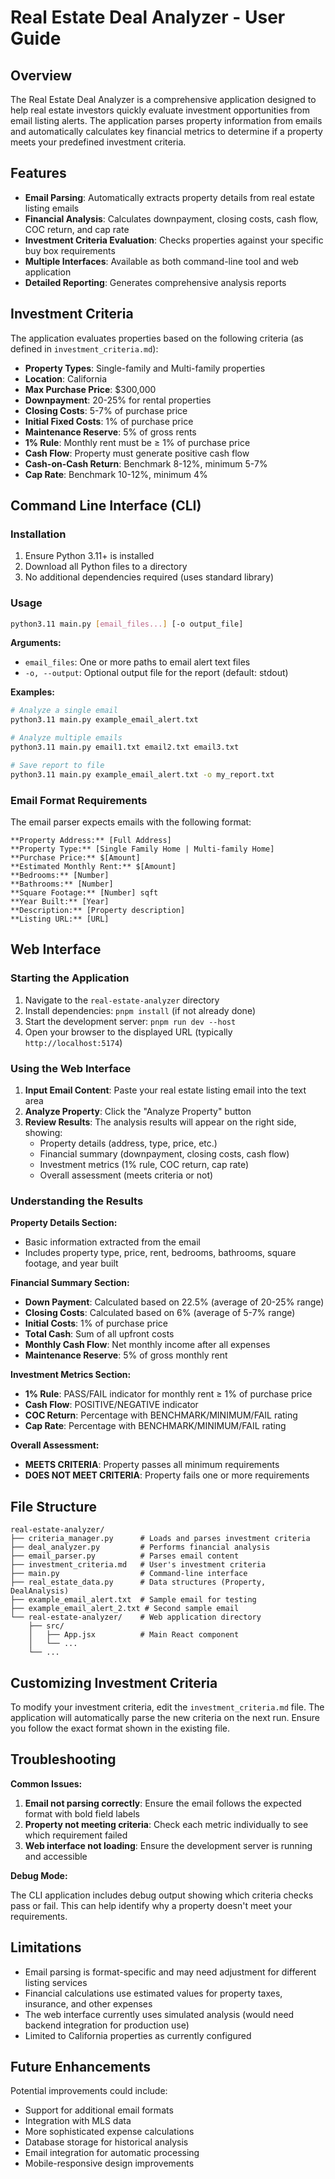 # Real Estate Deal Analyzer - User Guide

## Overview

The Real Estate Deal Analyzer is a comprehensive application designed to help real estate investors quickly evaluate investment opportunities from email listing alerts. The application parses property information from emails and automatically calculates key financial metrics to determine if a property meets your predefined investment criteria.

## Features

- **Email Parsing**: Automatically extracts property details from real estate listing emails
- **Financial Analysis**: Calculates downpayment, closing costs, cash flow, COC return, and cap rate
- **Investment Criteria Evaluation**: Checks properties against your specific buy box requirements
- **Multiple Interfaces**: Available as both command-line tool and web application
- **Detailed Reporting**: Generates comprehensive analysis reports

## Investment Criteria

The application evaluates properties based on the following criteria (as defined in `investment_criteria.md`):

- **Property Types**: Single-family and Multi-family properties
- **Location**: California
- **Max Purchase Price**: $300,000
- **Downpayment**: 20-25% for rental properties
- **Closing Costs**: 5-7% of purchase price
- **Initial Fixed Costs**: 1% of purchase price
- **Maintenance Reserve**: 5% of gross rents
- **1% Rule**: Monthly rent must be ≥ 1% of purchase price
- **Cash Flow**: Property must generate positive cash flow
- **Cash-on-Cash Return**: Benchmark 8-12%, minimum 5-7%
- **Cap Rate**: Benchmark 10-12%, minimum 4%

## Command Line Interface (CLI)

### Installation

1. Ensure Python 3.11+ is installed
2. Download all Python files to a directory
3. No additional dependencies required (uses standard library)

### Usage

```bash
python3.11 main.py [email_files...] [-o output_file]
```

**Arguments:**
- `email_files`: One or more paths to email alert text files
- `-o, --output`: Optional output file for the report (default: stdout)

**Examples:**

```bash
# Analyze a single email
python3.11 main.py example_email_alert.txt

# Analyze multiple emails
python3.11 main.py email1.txt email2.txt email3.txt

# Save report to file
python3.11 main.py example_email_alert.txt -o my_report.txt
```

### Email Format Requirements

The email parser expects emails with the following format:

```
**Property Address:** [Full Address]
**Property Type:** [Single Family Home | Multi-family Home]
**Purchase Price:** $[Amount]
**Estimated Monthly Rent:** $[Amount]
**Bedrooms:** [Number]
**Bathrooms:** [Number]
**Square Footage:** [Number] sqft
**Year Built:** [Year]
**Description:** [Property description]
**Listing URL:** [URL]
```

## Web Interface

### Starting the Application

1. Navigate to the `real-estate-analyzer` directory
2. Install dependencies: `pnpm install` (if not already done)
3. Start the development server: `pnpm run dev --host`
4. Open your browser to the displayed URL (typically `http://localhost:5174`)

### Using the Web Interface

1. **Input Email Content**: Paste your real estate listing email into the text area
2. **Analyze Property**: Click the "Analyze Property" button
3. **Review Results**: The analysis results will appear on the right side, showing:
   - Property details (address, type, price, etc.)
   - Financial summary (downpayment, closing costs, cash flow)
   - Investment metrics (1% rule, COC return, cap rate)
   - Overall assessment (meets criteria or not)

### Understanding the Results

**Property Details Section:**
- Basic information extracted from the email
- Includes property type, price, rent, bedrooms, bathrooms, square footage, and year built

**Financial Summary Section:**
- **Down Payment**: Calculated based on 22.5% (average of 20-25% range)
- **Closing Costs**: Calculated based on 6% (average of 5-7% range)
- **Initial Costs**: 1% of purchase price
- **Total Cash**: Sum of all upfront costs
- **Monthly Cash Flow**: Net monthly income after all expenses
- **Maintenance Reserve**: 5% of gross monthly rent

**Investment Metrics Section:**
- **1% Rule**: PASS/FAIL indicator for monthly rent ≥ 1% of purchase price
- **Cash Flow**: POSITIVE/NEGATIVE indicator
- **COC Return**: Percentage with BENCHMARK/MINIMUM/FAIL rating
- **Cap Rate**: Percentage with BENCHMARK/MINIMUM/FAIL rating

**Overall Assessment:**
- **MEETS CRITERIA**: Property passes all minimum requirements
- **DOES NOT MEET CRITERIA**: Property fails one or more requirements

## File Structure

```
real-estate-analyzer/
├── criteria_manager.py      # Loads and parses investment criteria
├── deal_analyzer.py         # Performs financial analysis
├── email_parser.py          # Parses email content
├── investment_criteria.md   # User's investment criteria
├── main.py                  # Command-line interface
├── real_estate_data.py      # Data structures (Property, DealAnalysis)
├── example_email_alert.txt  # Sample email for testing
├── example_email_alert_2.txt # Second sample email
└── real-estate-analyzer/    # Web application directory
    ├── src/
    │   ├── App.jsx          # Main React component
    │   └── ...
    └── ...
```

## Customizing Investment Criteria

To modify your investment criteria, edit the `investment_criteria.md` file. The application will automatically parse the new criteria on the next run. Ensure you follow the exact format shown in the existing file.

## Troubleshooting

**Common Issues:**

1. **Email not parsing correctly**: Ensure the email follows the expected format with bold field labels
2. **Property not meeting criteria**: Check each metric individually to see which requirement failed
3. **Web interface not loading**: Ensure the development server is running and accessible

**Debug Mode:**

The CLI application includes debug output showing which criteria checks pass or fail. This can help identify why a property doesn't meet your requirements.

## Limitations

- Email parsing is format-specific and may need adjustment for different listing services
- Financial calculations use estimated values for property taxes, insurance, and other expenses
- The web interface currently uses simulated analysis (would need backend integration for production use)
- Limited to California properties as currently configured

## Future Enhancements

Potential improvements could include:
- Support for additional email formats
- Integration with MLS data
- More sophisticated expense calculations
- Database storage for historical analysis
- Email integration for automatic processing
- Mobile-responsive design improvements

